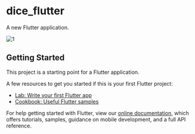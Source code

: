 # dice_flutter

A new Flutter application.

![1](https://user-images.githubusercontent.com/44515882/105164660-96713180-5b3f-11eb-80a4-17db221d0bc5.PNG)

## Getting Started

This project is a starting point for a Flutter application.

A few resources to get you started if this is your first Flutter project:

- [Lab: Write your first Flutter app](https://flutter.dev/docs/get-started/codelab)
- [Cookbook: Useful Flutter samples](https://flutter.dev/docs/cookbook)

For help getting started with Flutter, view our
[online documentation](https://flutter.dev/docs), which offers tutorials,
samples, guidance on mobile development, and a full API reference.
